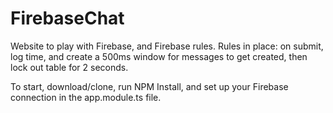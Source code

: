 # FirebaseChat
Website to play with Firebase, and Firebase rules. Rules in place: on submit, log time, and create a 500ms window for messages to get created, then lock out table for 2 seconds.

To start, download/clone, run NPM Install, and set up your Firebase connection in the app.module.ts file.
